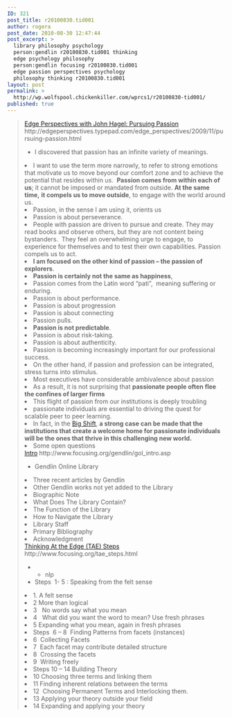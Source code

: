 ```yaml
---
ID: 321
post_title: r20100830.tid001
author: rogera
post_date: 2010-08-30 12:47:44
post_excerpt: >
  library philosophy psychology
  person:gendlin r20100830.tid001 thinking
  edge psychology philosophy
  person:gendlin focusing r20100830.tid001
  edge passion perspectives psychology
  philosophy thinking r20100830.tid001
layout: post
permalink: >
  http://wp.wolfspool.chickenkiller.com/wprcs1/r20100830-tid001/
published: true
---
```

<blockquote><a href="http://edgeperspectives.typepad.com/edge_perspectives/2009/11/pursuing-passion.html">Edge Perspectives with John Hagel: Pursuing Passion</a>
http://edgeperspectives.typepad.com/edge_perspectives/2009/11/pursuing-passion.html
<ul>
	<li>I discovered that passion has an infinite variety of meanings.</li>
</ul>
	<li>I want to use the term more narrowly, to refer to strong emotions that motivate us to move beyond our comfort zone and to achieve the potential that resides within us.  <strong>Passion comes from within each of us</strong>; it cannot be imposed or mandated from outside. <strong>At the same time,</strong> <strong>it compels us to move outside</strong>, to engage with the world around us.</li>
	<li>Passion, in the sense I am using it, orients us</li>
	<li>Passion is about perseverance.</li>
	<li>People with passion are driven to pursue and create. They may read books and observe others, but they are not content being bystanders.  They feel an overwhelming urge to engage, to experience for themselves and to test their own capabilities. Passion compels us to act.</li>
	<li><strong>I am focused on the other kind of passion – the passion of explorers</strong>.</li>
	<li><strong>Passion is certainly not the same as happiness</strong>,</li>
	<li>Passion comes from the Latin word “pati”,  meaning suffering or enduring.</li>
	<li>Passion is about performance.</li>
	<li>Passion is about progression</li>
	<li>Passion is about connecting</li>
	<li>Passion pulls.</li>
	<li><strong>Passion is not predictable</strong>.</li>
	<li>Passion is about risk-taking.</li>
	<li>Passion is about authenticity.</li>
	<li>Passion is becoming increasingly important for our professional success.</li>
	<li>On the other hand, if passion and profession can be integrated, stress turns into stimulus.</li>
	<li>Most executives have considerable ambivalence about passion</li>
	<li>As a result, it is not surprising that <strong>passionate people often flee the confines of larger firms</strong></li>
	<li>This flight of passion from our institutions is deeply troubling</li>
	<li>passionate individuals are essential to driving the quest for scalable peer to peer learning.</li>
	<li>In fact, in the <a rel="nofollow" href="http://edgeperspectives.typepad.com/edge_perspectives/2009/08/defining-the-big-shift.html">Big Shift</a>, <strong>a strong case can be made that the institutions that create a welcome home for passionate individuals will be the ones that thrive in this challenging new world.</strong></li>
	<li>Some open questions</li>
<a href="http://www.focusing.org/gendlin/gol_intro.asp">Intro</a>
http://www.focusing.org/gendlin/gol_intro.asp
<ul>
	<li>Gendlin Online Library</li>
</ul>
	<li>Three recent articles by Gendlin</li>
	<li>Other Gendlin works not yet added to the Library</li>
	<li>Biographic Note</li>
	<li>What Does The Library Contain?</li>
	<li>The Function of the Library</li>
	<li>How to Navigate the Library</li>
	<li>Library Staff</li>
	<li>Primary Bibliography</li>
	<li>Acknowledgment</li>
<a href="http://www.focusing.org/tae_steps.html">Thinking At the Edge (TAE) Steps</a>
http://www.focusing.org/tae_steps.html
<ul>
	<li>
<ul>
	<li>nlp</li>
</ul>
</li>
	<li>Steps  1- 5 : Speaking from the felt sense</li>
</ul>
	<li>1. A felt sense</li>
	<li>2 More than logical</li>
	<li>3   No words say what you mean</li>
	<li>4   What did you want the word to mean?
Use fresh phrases</li>
	<li>5 Expanding what you mean, again in fresh phrases</li>
	<li>Steps  6 – 8  Finding Patterns from facets (instances)</li>
	<li>6  Collecting Facets</li>
	<li>7  Each facet may contribute
detailed structure</li>
	<li>8  Crossing the facets</li>
	<li>9  Writing freely</li>
	<li>Steps 10 – 14 Building Theory</li>
	<li>10 Choosing three terms and linking
them</li>
	<li>11 Finding inherent
relations between the terms</li>
	<li>12  Choosing
Permanent Terms and Interlocking them.</li>
	<li>13 Applying your theory outside your
field</li>
	<li>14 Expanding and applying your theory</li>
</blockquote>